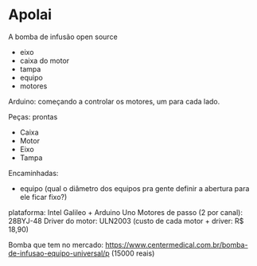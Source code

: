 # Apolai

A bomba de infusão open source

- eixo
- caixa do motor
- tampa
- equipo
- motores


Arduino: começando  a controlar os motores, um para cada lado.

Peças:
prontas
- Caixa
- Motor
- Eixo
- Tampa

Encaminhadas:
- equipo (qual o diâmetro dos equipos pra gente definir a abertura para ele ficar fixo?)


plataforma: Intel Galileo  + Arduino Uno
Motores de passo (2 por canal): 28BYJ-48
Driver do motor: ULN2003
(custo de cada motor + driver: R$ 18,90)


Bomba que tem no mercado:
https://www.centermedical.com.br/bomba-de-infusao-equipo-universal/p
(15000 reais)
